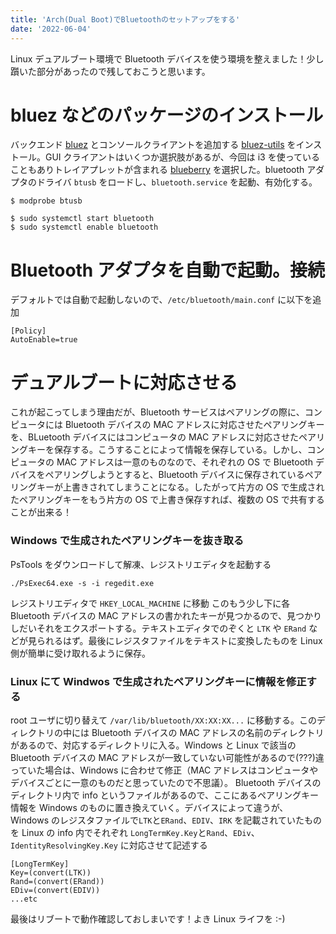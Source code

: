 ```yaml
---
title: 'Arch(Dual Boot)でBluetoothのセットアップをする'
date: '2022-06-04'
---
```


Linux デュアルブート環境で Bluetooth デバイスを使う環境を整えました！少し躓いた部分があったので残しておこうと思います。

# bluez などのパッケージのインストール

バックエンド [bluez](https://www.archlinux.jp/packages/?name=bluez) とコンソールクライアントを追加する [bluez-utils](https://www.archlinux.jp/packages/?name=bluez-utils) をインストール。GUI クライアントはいくつか選択肢があるが、今回は i3 を使っていることもありトレイアプレットが含まれる [blueberry](https://www.archlinux.jp/packages/?name=blueberry) を選択した。bluetooth アダプタのドライバ `btusb` をロードし、`bluetooth.service` を起動、有効化する。

```
$ modprobe btusb
```

```
$ sudo systemctl start bluetooth
$ sudo systemctl enable bluetooth
```

# Bluetooth アダプタを自動で起動。接続

デフォルトでは自動で起動しないので、`/etc/bluetooth/main.conf` に以下を追加

```
[Policy]
AutoEnable=true
```

# デュアルブートに対応させる

これが起こってしまう理由だが、Bluetooth サービスはペアリングの際に、コンピュータには Bluetooth デバイスの MAC アドレスに対応させたペアリングキーを、BLuetooth デバイスにはコンピュータの MAC アドレスに対応させたペアリングキーを保存する。こうすることによって情報を保存している。しかし、コンピュータの MAC アドレスは一意のものなので、それぞれの OS で Bluetooth デバイスをペアリングしようとすると、Bluetooth デバイスに保存されているペアリングキーが上書きされてしまうことになる。したがって片方の OS で生成されたペアリングキーをもう片方の OS で上書き保存すれば、複数の OS で共有することが出来る！

### Windows で生成されたペアリングキーを抜き取る

PsTools をダウンロードして解凍、レジストリエディタを起動する

```
./PsExec64.exe -s -i regedit.exe
```

レジストリエディタで `HKEY_LOCAL_MACHINE` に移動
このもう少し下に各 Bluetooth デバイスの MAC アドレスの書かれたキーが見つかるので、見つかりしだいそれをエクスポートする。テキストエディタでのぞくと `LTK` や `ERand` などが見られるはず。最後にレジスタファイルをテキストに変換したものを Linux 側が簡単に受け取れるように保存。

### Linux にて Windwos で生成されたペアリングキーに情報を修正する

root ユーザに切り替えて `/var/lib/bluetooth/XX:XX:XX...` に移動する。このディレクトリの中には Bluetooth デバイスの MAC アドレスの名前のディレクトリがあるので、対応するディレクトリに入る。Windows と Linux で該当の Bluetooth デバイスの MAC アドレスが一致していない可能性があるので(???)違っていた場合は、Windows に合わせて修正（MAC アドレスはコンピュータやデバイスごとに一意のものだと思っていたので不思議）。
Bluetooth デバイスのディレクトリ内で info というファイルがあるので、ここにあるペアリングキー情報を Windows のものに置き換えていく。デバイスによって違うが、Windows のレジスタファイルで`LTK`と`ERand`、`EDIV`、`IRK` を記載されていたものを Linux の info 内でそれぞれ `LongTermKey.Key`と`Rand`、`EDiv`、`IdentityResolvingKey.Key` に対応させて記述する

```
[LongTermKey]
Key=(convert(LTK))
Rand=(convert(ERand))
EDiv=(convert(EDIV))
...etc
```

最後はリブートで動作確認しておしまいです！よき Linux ライフを :-)
